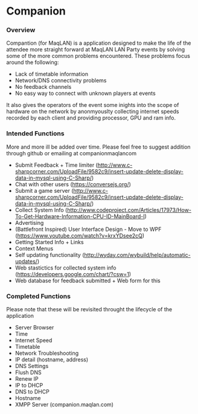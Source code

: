 # Companion
### Overview
Compantion (for MaqLAN) is a application designed to make the life of the attendee more straight forward at MaqLAN LAN Party events by solving some of the more common problems encountered. These problems focus around the following:
 - Lack of timetable information
 - Network/DNS connectivity problems
 - No feedback channels
 - No easy way to connect with unknown players at events

It also gives the operators of the event some inights into the scope of hardware on the network by anonmyouslty collecting internet speeds recorded by each client and providing processor, GPU and ram info.

### Intended Functions
More and more ill be added over time. Please feel free to suggest addition through github or emailing at companion<at>maqlan<dot>com

 - Submit Feedback + Time limiter (http://www.c-sharpcorner.com/UploadFile/9582c9/insert-update-delete-display-data-in-mysql-using-C-Sharp/)
 - Chat with other users (https://conversejs.org/)
 - Submit a game server (http://www.c-sharpcorner.com/UploadFile/9582c9/insert-update-delete-display-data-in-mysql-using-C-Sharp/)
 - Collect System Info (http://www.codeproject.com/Articles/17973/How-To-Get-Hardware-Information-CPU-ID-MainBoard-I)
 - Advertising
 - (Battlefront Inspired) User Interface Design  - Move to WPF (https://www.youtube.com/watch?v=krxYDsee2cQ)
 - Getting Started Info + Links
 - Context Menus
 - Self updating functionality (http://wyday.com/wybuild/help/automatic-updates/)
 - Web stastictics for collected system info (https://developers.google.com/chart/?csw=1)
 - Web database for feedback submitted + Web form for this

### Completed Functions
Please note that these will be revisited throught the lifecycle of the application

 - Server Browser
 - Time
 - Internet Speed
 - Timetable
 - Network Troubleshooting
 - IP detail (hostname, address)
 - DNS Settings
 - Flush DNS
 - Renew IP
 - IP to DHCP
 - DNS to DHCP
 - Hostname
 - XMPP Server (companion.maqlan.com)
